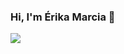 ### Hi, I'm Érika Marcia 👋

[![](https://img.shields.io/badge/-@ErikaMarcia-%23181717?style=flat-square&logo=github)](https://github.com/ErikaMarcia)

